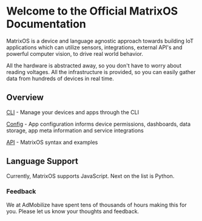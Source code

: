 # Welcome to the Official MatrixOS Documentation

MatrixOS is a device and language agnostic approach towards building IoT applications which can utilize sensors, integrations, external API's and powerful computer vision, to drive real world behavior.

All the hardware is abstracted away, so you don't have to worry about reading voltages.
All the infrastructure is provided, so you can easily gather data from hundreds of devices in real time.

## Overview
[CLI](CLI/overview.md) - Manage your devices and apps through the CLI

[Config](Configuration/overview.md) - App configuration informs device permissions, dashboards, data storage, app meta information and service integrations

[API](API/overview.md) - MatrixOS syntax and examples

## Language Support
Currently, MatrixOS supports JavaScript. Next on the list is Python.

### Feedback
We at AdMobilize have spent tens of thousands of hours making this for you. Please let us know your thoughts and feedback.
